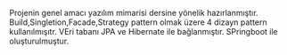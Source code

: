 Projenin genel amacı yazılım mimarisi dersine yönelik hazırlanmıştır.
Build,Singletion,Facade,Strategy pattern olmak üzere 4 dizayn pattern kullanılmışıtr.
VEri tabanı JPA ve Hibernate ile bağlanmıştır.
SPringboot ile oluşturulmuştur.
